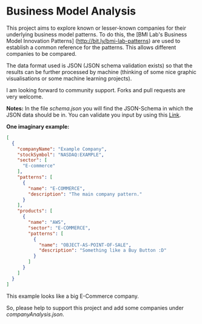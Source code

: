 # Business Model Analysis
This project aims to explore known or lesser-known companies for their underlying business model patterns. To do this, the [BMI Lab's Business Model Innovation Patterns] (http://bit.ly/bmi-lab-patterns) are used to establish a common reference for the patterns. This allows different companies to be compared.

The data format used is JSON (JSON schema validation exists) so that the results can be further processed by machine (thinking of some nice graphic visualisations or some machine learning projects).

I am looking forward to community support. Forks and pull requests are very welcome.

**Notes:**
In the file *schema.json* you will find the JSON-Schema in which the JSON data should be in.
You can validate you input by using this [Link](https://www.npoint.io/docs/fc2d4ea410827c9f9f59).

**One imaginary example:**
```json
[
  {
    "companyName": "Example Company",
    "stockSymbol": "NASDAQ:EXAMPLE",
    "sector": [
      "E-commerce"
    ],
    "patterns": [
      {
        "name": "E-COMMERCE",
        "description": "The main company pattern."
      }
    ],
    "products": [
      {
        "name": "AWS",
        "sector": "E-COMMERCE",
        "patterns": [
          {
            "name": "OBJECT-AS-POINT-OF-SALE",
            "description": "Something like a Buy Button :D"
          }
        ]
      }
    ]
  }
]
```

This example looks like a big E-Commerce company.

So, please help to support this project and add some companies under *companyAnalysis.json*.
